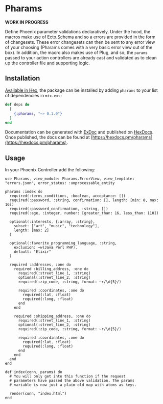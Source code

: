 # Pharams

**WORK IN PROGRESS**

Define Phoenix parameter validations declaratively. Under the hood, the macros make use of Ecto.Schema and so a errors are provided in the form of changesets. These error changesets can then be sent to any error view of your choosing (Pharams comes with a very basic error view out of the box). In addition, the macro also makes use of Plug, and so, the `params` passed to your action controllers are already cast and validated as to clean up the controller file and supporting logic.

## Installation

[Available in Hex](https://hex.pm/docs/publish), the package can be installed
by adding `pharams` to your list of dependencies in `mix.exs`:

```elixir
def deps do
  [
    {:pharams, "~> 0.1.0"}
  ]
end
```

Documentation can be generated with [ExDoc](https://github.com/elixir-lang/ex_doc)
and published on [HexDocs](https://hexdocs.pm). Once published, the docs can
be found at [https://hexdocs.pm/pharams](https://hexdocs.pm/pharams).

## Usage

In your Phoenix Controller add the following:

```
use Pharams, view_module: Pharams.ErrorView, view_template: "errors.json", error_status: :unprocessable_entity

pharams :index do
  required(:terms_conditions, :boolean, acceptance: [])
  required(:password, :string, confirmation: [], length: [min: 8, max: 16])
  required(:password_confirmation, :string, [])
  required(:age, :integer, number: [greater_than: 16, less_than: 110])

  optional(:interests, {:array, :string},
    subset: ["art", "music", "technology"],
    length: [max: 2]
  )

  optional(:favorite_programming_language, :string,
    exclusion: ~w(Java Perl PHP),
    default: "Elixir"
  )

  required :addresses, :one do
    required :billing_address, :one do
      required(:street_line_1, :string)
      optional(:street_line_2, :string)
      required(:zip_code, :string, format: ~r/\d{5}/)

      required :coordinates, :one do
        required(:lat, :float)
        required(:long, :float)
      end
    end

    required :shipping_address, :one do
      required(:street_line_1, :string)
      optional(:street_line_2, :string)
      required(:zip_code, :string, format: ~r/\d{5}/)

      required :coordinates, :one do
        required(:lat, :float)
        required(:long, :float)
      end
    end
  end
end

def index(conn, params) do
  # You will only get into this function if the request
  # parameters have passed the above validation. The params
  # variable is now just a plain old map with atoms as keys.

  render(conn, "index.html")
end
```
